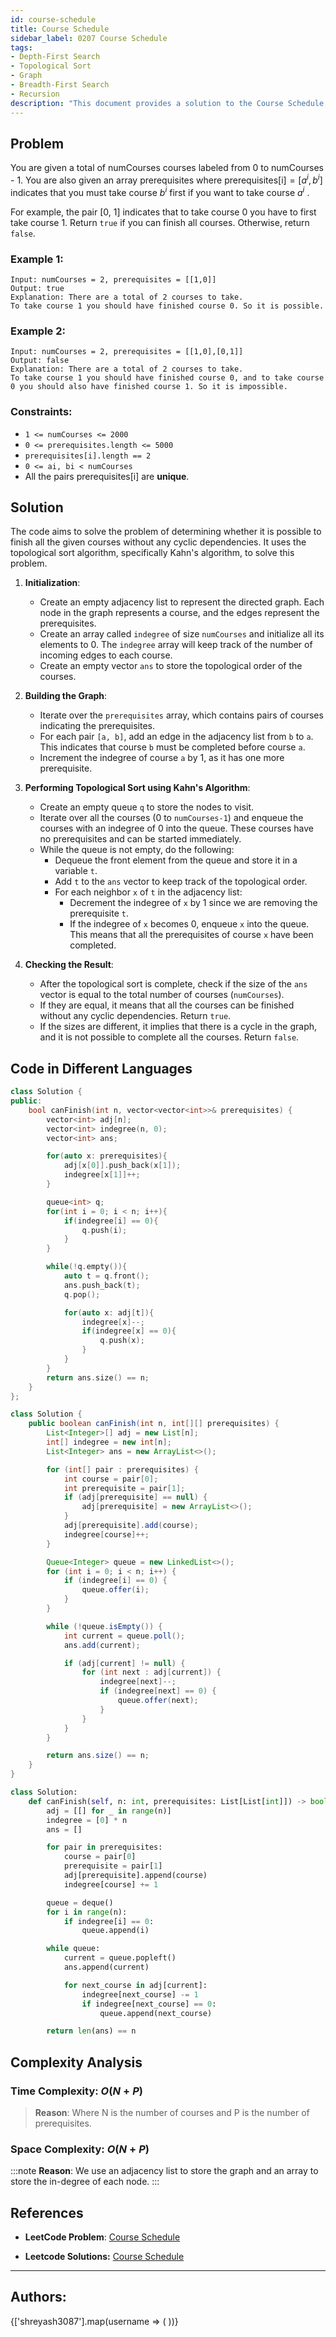 ```yaml
---
id: course-schedule
title: Course Schedule
sidebar_label: 0207 Course Schedule
tags:
- Depth-First Search
- Topological Sort
- Graph
- Breadth-First Search
- Recursion
description: "This document provides a solution to the Course Schedule problem."
---
```


## Problem
You are given a total of numCourses courses labeled from 0 to numCourses - 1. You are also given an array prerequisites where $\text{prerequisites[i]} = [ a^i , b^i ]$ indicates that you must take course $b^i$ first if you want to take course $a^i$ .

For example, the pair [0, 1] indicates that to take course 0 you have to first take course 1.
Return `true` if you can finish all courses. Otherwise, return `false`.

### Example 1:

```
Input: numCourses = 2, prerequisites = [[1,0]]
Output: true
Explanation: There are a total of 2 courses to take. 
To take course 1 you should have finished course 0. So it is possible.
```

### Example 2:

```
Input: numCourses = 2, prerequisites = [[1,0],[0,1]]
Output: false
Explanation: There are a total of 2 courses to take. 
To take course 1 you should have finished course 0, and to take course 0 you should also have finished course 1. So it is impossible.
```

### Constraints:
- `1 <= numCourses <= 2000`
- `0 <= prerequisites.length <= 5000`
- `prerequisites[i].length == 2`
- `0 <= ai, bi < numCourses `
- All the pairs prerequisites[i] are **unique**.
## Solution
The code aims to solve the problem of determining whether it is possible to finish all the given courses without any cyclic dependencies. It uses the topological sort algorithm, specifically Kahn's algorithm, to solve this problem.

1. **Initialization**:
   - Create an empty adjacency list to represent the directed graph. Each node in the graph represents a course, and the edges represent the prerequisites.
   - Create an array called `indegree` of size `numCourses` and initialize all its elements to 0. The `indegree` array will keep track of the number of incoming edges to each course.
   - Create an empty vector `ans` to store the topological order of the courses.

2. **Building the Graph**:
   - Iterate over the `prerequisites` array, which contains pairs of courses indicating the prerequisites.
   - For each pair `[a, b]`, add an edge in the adjacency list from `b` to `a`. This indicates that course `b` must be completed before course `a`.
   - Increment the indegree of course `a` by 1, as it has one more prerequisite.

3. **Performing Topological Sort using Kahn's Algorithm**:
   - Create an empty queue `q` to store the nodes to visit.
   - Iterate over all the courses (0 to `numCourses-1`) and enqueue the courses with an indegree of 0 into the queue. These courses have no prerequisites and can be started immediately.
   - While the queue is not empty, do the following:
     - Dequeue the front element from the queue and store it in a variable `t`.
     - Add `t` to the `ans` vector to keep track of the topological order.
     - For each neighbor `x` of `t` in the adjacency list:
       - Decrement the indegree of `x` by 1 since we are removing the prerequisite `t`.
       - If the indegree of `x` becomes 0, enqueue `x` into the queue. This means that all the prerequisites of course `x` have been completed.

4. **Checking the Result**:
   - After the topological sort is complete, check if the size of the `ans` vector is equal to the total number of courses (`numCourses`).
   - If they are equal, it means that all the courses can be finished without any cyclic dependencies. Return `true`.
   - If the sizes are different, it implies that there is a cycle in the graph, and it is not possible to complete all the courses. Return `false`.


## Code in Different Languages

<Tabs>
<TabItem value="cpp" label="C++">
  <SolutionAuthor name="@Shreyash3087"/>

```cpp
class Solution {
public:
    bool canFinish(int n, vector<vector<int>>& prerequisites) {
        vector<int> adj[n];
        vector<int> indegree(n, 0);
        vector<int> ans;

        for(auto x: prerequisites){
            adj[x[0]].push_back(x[1]);
            indegree[x[1]]++;
        }

        queue<int> q;
        for(int i = 0; i < n; i++){
            if(indegree[i] == 0){
                q.push(i);
            }
        }

        while(!q.empty()){
            auto t = q.front();
            ans.push_back(t);
            q.pop();

            for(auto x: adj[t]){
                indegree[x]--;
                if(indegree[x] == 0){
                    q.push(x);
                }
            }
        }
        return ans.size() == n;
    }
};
```
</TabItem>
<TabItem value="java" label="Java">
  <SolutionAuthor name="@Shreyash3087"/>

```java
class Solution {
    public boolean canFinish(int n, int[][] prerequisites) {
        List<Integer>[] adj = new List[n];
        int[] indegree = new int[n];
        List<Integer> ans = new ArrayList<>();

        for (int[] pair : prerequisites) {
            int course = pair[0];
            int prerequisite = pair[1];
            if (adj[prerequisite] == null) {
                adj[prerequisite] = new ArrayList<>();
            }
            adj[prerequisite].add(course);
            indegree[course]++;
        }

        Queue<Integer> queue = new LinkedList<>();
        for (int i = 0; i < n; i++) {
            if (indegree[i] == 0) {
                queue.offer(i);
            }
        }

        while (!queue.isEmpty()) {
            int current = queue.poll();
            ans.add(current);

            if (adj[current] != null) {
                for (int next : adj[current]) {
                    indegree[next]--;
                    if (indegree[next] == 0) {
                        queue.offer(next);
                    }
                }
            }
        }

        return ans.size() == n;
    }
}
```

</TabItem>
<TabItem value="python" label="Python">
  <SolutionAuthor name="@Shreyash3087"/>

```python
class Solution:
    def canFinish(self, n: int, prerequisites: List[List[int]]) -> bool:
        adj = [[] for _ in range(n)]
        indegree = [0] * n
        ans = []

        for pair in prerequisites:
            course = pair[0]
            prerequisite = pair[1]
            adj[prerequisite].append(course)
            indegree[course] += 1

        queue = deque()
        for i in range(n):
            if indegree[i] == 0:
                queue.append(i)

        while queue:
            current = queue.popleft()
            ans.append(current)

            for next_course in adj[current]:
                indegree[next_course] -= 1
                if indegree[next_course] == 0:
                    queue.append(next_course)

        return len(ans) == n
```
</TabItem>
</Tabs>

## Complexity Analysis

### Time Complexity: $O(N + P)$

> **Reason**: Where N is the number of courses and P is the number of prerequisites.

### Space Complexity: $O(N + P)$

:::note
**Reason**: We use an adjacency list to store the graph and an array to store the in-degree of each node.
:::

## References

- **LeetCode Problem**: [Course Schedule](https://leetcode.com/problems/course-schedule/description/)

- **Leetcode Solutions:** [Course Schedule](https://leetcode.com/problems/course-schedule/solutions/)

---

<h2>Authors:</h2>

<div style={{display: 'flex', flexWrap: 'wrap', justifyContent: 'space-between', gap: '10px'}}>
{['shreyash3087'].map(username => (
 <Author key={username} username={username} />
))}
</div>

